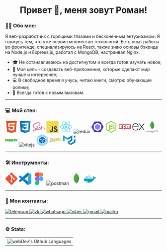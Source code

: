 
<h1 align="center">Привет 👋, меня зовут Роман!</h1>

### :man_technologist: Обо мне:
Я веб-разработчик с горящими глазами и бесконечным энтузиазмом. Я горжусь тем, что уже освоил множество технологий. Есть опыт работы во фронтенде, специализируюсь на React, также знаю основы бэкенда на Node.js и Express.js, работал с MongoDB, настраивал Nginx. 
  - :mortar_board: Не останавливаюсь на достигнутом и всегда готов изучать новое;
  - :dart: Моя цель - создавать веб-приложения, которые сделают мир лучше и интереснее;
  - :computer: В свободное время я учусь, читаю книги, смотрю обучающие ролики;
  - :rocket: Всегда готов к новым вызовам.

---

### 💻 Мой стек:

<div>
  <img src="https://github.com/devicons/devicon/blob/master/icons/html5/html5-original.svg" title="html5" alt="html5" width="40" height="40"/>
  <img src="https://github.com/devicons/devicon/blob/master/icons/css3/css3-original.svg" title="css" alt="css" width="40" height="40"/>
  <img src="https://github.com/devicons/devicon/blob/master/icons/sass/sass-original.svg" title="sass/scss" alt="sass/scss" width="40" height="40"/>
  <img src="https://github.com/devicons/devicon/blob/master/icons/javascript/javascript-original.svg" title="javascript" alt="javascript" width="40" height="40"/>
  <img src="https://github.com/devicons/devicon/blob/master/icons/react/react-original.svg" title="reactjs" alt="reactjs" width="40" height="40"/>
  <img src="https://github.com/gilbarbara/logos/blob/main/logos/redux.svg" title="redux" alt="redux" width="40" height="40"/>
  <img src="https://github.com/devicons/devicon/blob/master/icons/eslint/eslint-original.svg" title="eslint" alt="eslint" width="40" height="40"/>
  <img src="https://github.com/devicons/devicon/blob/master/icons/nodejs/nodejs-original.svg" title="nodejs" alt="nodejs" width="40" height="40"/>
  <img src="https://github.com/devicons/devicon/blob/master/icons/npm/npm-original-wordmark.svg" title="npm" alt="npm" width="40" height="40"/>
  <img src="https://github.com/devicons/devicon/blob/master/icons/express/express-original.svg" title="express" alt="express" width="40" height="40"/>
  <img src="https://github.com/devicons/devicon/blob/master/icons/mongodb/mongodb-original-wordmark.svg" title="mongodb" alt="mongodb" width="40" height="40"/>
  <img src="https://github.com/devicons/devicon/blob/master/icons/nginx/nginx-original.svg" title="nginx" alt="nginx" width="40" height="40"/>
  <img src="https://github.com/gilbarbara/logos/blob/main/logos/vitejs.svg" title="vitejs" alt="vitejs" width="40" height="40"/>
  <img src="https://github.com/devicons/devicon/blob/master/icons/webpack/webpack-original.svg" title="webpack" alt="webpack" width="40" height="40"/>
  <img src="https://github.com/devicons/devicon/blob/master/icons/babel/babel-original.svg" title="babel" alt="babel" width="40" height="40"/>
  <img src="https://github.com/devicons/devicon/blob/master/icons/materialui/materialui-original.svg" title="materialui" alt="materialui" width="40" height="40"/>

  
</div>

---

### 🛠 Инструменты:

<div>
  <img src="https://github.com/devicons/devicon/blob/master/icons/git/git-original.svg" title="git" alt="git" width="40" height="40"/>
  <img src="https://github.com/devicons/devicon/blob/master/icons/vscode/vscode-original.svg" title="vscode" alt="vscode" width="40" height="40"/>
  <img src="https://github.com/devicons/devicon/blob/master/icons/figma/figma-original.svg" title="figma" alt="figma" width="40" height="40"/>
  <img src="https://www.vectorlogo.zone/logos/getpostman/getpostman-icon.svg" title="postman" alt="postman" width="40" height="40"/>
  <img src="https://github.com/devicons/devicon/blob/master/icons/mongodb/mongodb-original.svg" title="mongodb-compass" alt="mongodb-compass" width="40" height="40"/>
  <img src="https://github.com/devicons/devicon/blob/master/icons/docker/docker-plain.svg" title="docker" alt="docker" width="40" height="40"/>

</div>

---

### 🤝 Мои контакты:
<div>
  <a href="https://t.me/r_krasinski" target="_blank">
    <img src="https://github.com/gauravghongde/social-icons/blob/master/SVG/Color/Telegram.svg" title="telegram" alt="telegram" width="40" height="40"/>
  </a>
  <a href="https://vk.com/r.krasinski" target="_blank">
    <img src="https://github.com/gauravghongde/social-icons/blob/master/SVG/Color/VK.svg" title="vk" alt="vk" width="40" height="40"/>
  </a>
  <a href="https://wa.me/qr/HKRREEU3K6UHD1" target="_blank">
    <img src="https://github.com/gauravghongde/social-icons/blob/master/SVG/Color/WhatsApp.svg" title="whatsapp" alt="whatsapp" width="40" height="40"/>
  </a>
  <a href="https://viber.click/79788657030" target="_blank">
    <img src="https://github.com/gauravghongde/social-icons/blob/master/SVG/Color/Viber.svg" title="viber" alt="viber" width="40" height="40"/>
  </a>
  <a href="mailto:krasinskiiroma9797@gmail.com" target="_blank">
    <img src="https://github.com/gauravghongde/social-icons/blob/master/SVG/Color/Gmail.svg" title="krasinskiiroma9797@gmail.com" alt="gmail" width="40" height="40"/>
  </a>  
  <a href="mailto:krasinskii_roma@mail.ru" target="_blank">
    <img src="https://github.com/gauravghongde/social-icons/blob/master/SVG/Color/Mail_ru.svg" title="krasinskii_roma@mail.ru" alt="mailru" width="40" height="40"/>
  </a> 
</div>
 

---

### ⚙️ Stats:

<table>
  <tr>
    <td>
      <img height="150px" align="center" alt="webDev's Github Languages" src="https://github-readme-stats-sigma-five.vercel.app/api/top-langs/?username=RomanKrasinskiy&layout=compact&theme=nightowl" />
    </td>
  </tr>
</table>
